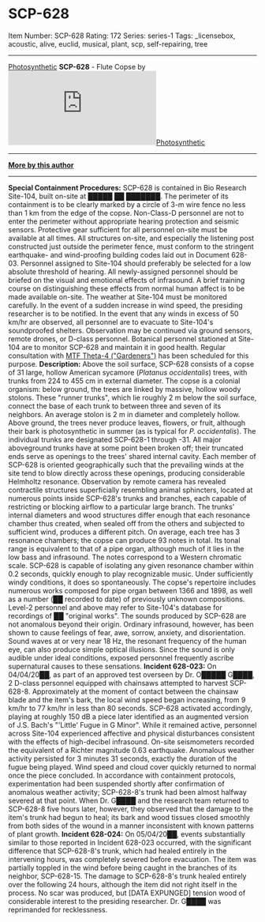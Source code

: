 # SCP-628
Item Number: SCP-628
Rating: 172
Series: series-1
Tags: _licensebox, acoustic, alive, euclid, musical, plant, scp, self-repairing, tree

---

[Photosynthetic](javascript:;)
**SCP-628** \- Flute Copse by [![Photosynthetic](https://www.wikidot.com/avatar.php?userid=361873&amp;size=small&amp;timestamp=1724864584)](http://www.wikidot.com/user:info/photosynthetic)[Photosynthetic](http://www.wikidot.com/user:info/photosynthetic)
* * *
**[More by this author](http://www.scpwiki.com/photosynthetics-personnel-file)**
* * *
**Special Containment Procedures:** SCP-628 is contained in Bio Research Site-104, built on-site at █████ ██ ███████. The perimeter of its containment is to be clearly marked by a circle of 3-m wire fence no less than 1 km from the edge of the copse. Non-Class-D personnel are not to enter the perimeter without appropriate hearing protection and seismic sensors. Protective gear sufficient for all personnel on-site must be available at all times. All structures on-site, and especially the listening post constructed just outside the perimeter fence, must conform to the stringent earthquake- and wind-proofing building codes laid out in Document 628-03.
Personnel assigned to Site-104 should preferably be selected for a low absolute threshold of hearing. All newly-assigned personnel should be briefed on the visual and emotional effects of infrasound. A brief training course on distinguishing these effects from normal human affect is to be made available on-site.
The weather at Site-104 must be monitored carefully. In the event of a sudden increase in wind speed, the presiding researcher is to be notified. In the event that any winds in excess of 50 km/hr are observed, all personnel are to evacuate to Site-104's soundproofed shelters. Observation may be continued via ground sensors, remote drones, or D-class personnel.
Botanical personnel stationed at Site-104 are to monitor SCP-628 and maintain it in good health. Regular consultation with [MTF Theta-4 ("Gardeners")](http://www.scp-wiki.net/task-forces#theta-4) has been scheduled for this purpose.
**Description:** Above the soil surface, SCP-628 consists of a copse of 31 large, hollow American sycamore (_Platanus occidentalis_) trees, with trunks from 224 to 455 cm in external diameter. The copse is a colonial organism: below ground, the trees are linked by massive, hollow woody stolons. These "runner trunks", which lie roughly 2 m below the soil surface, connect the base of each trunk to between three and seven of its neighbors. An average stolon is 2 m in diameter and completely hollow. Above ground, the trees never produce leaves, flowers, or fruit, although their bark is photosynthetic in summer (as is typical for _P. occidentalis_). The individual trunks are designated SCP-628-1 through -31.
All major aboveground trunks have at some point been broken off; their truncated ends serve as openings to the trees' shared internal cavity. Each member of SCP-628 is oriented geographically such that the prevailing winds at the site tend to blow directly across these openings, producing considerable Helmholtz resonance. Observation by remote camera has revealed contractile structures superficially resembling animal sphincters, located at numerous points inside SCP-628's trunks and branches, each capable of restricting or blocking airflow to a particular large branch.
The trunks' internal diameters and wood structures differ enough that each resonance chamber thus created, when sealed off from the others and subjected to sufficient wind, produces a different pitch. On average, each tree has 3 resonance chambers; the copse can produce 93 notes in total. Its tonal range is equivalent to that of a pipe organ, although much of it lies in the low bass and infrasound. The notes correspond to a Western chromatic scale.
SCP-628 is capable of isolating any given resonance chamber within 0.2 seconds, quickly enough to play recognizable music. Under sufficiently windy conditions, it does so spontaneously. The copse's repertoire includes numerous works composed for pipe organ between 1366 and 1898, as well as a number (██ recorded to date) of previously unknown compositions. Level-2 personnel and above may refer to Site-104's database for recordings of ██ "original works".
The sounds produced by SCP-628 are not anomalous beyond their origin. Ordinary infrasound, however, has been shown to cause feelings of fear, awe, sorrow, anxiety, and disorientation. Sound waves at or very near 18 Hz, the resonant frequency of the human eye, can also produce simple optical illusions. Since the sound is only audible under ideal conditions, exposed personnel frequently ascribe supernatural causes to these sensations.
**Incident 628-023:** On 04/04/20██, as part of an approved test overseen by Dr. O█████ G████, 2 D-class personnel equipped with chainsaws attempted to harvest SCP-628-8. Approximately at the moment of contact between the chainsaw blade and the item's bark, the local wind speed began increasing, from 9 km/hr to 77 km/hr in less than 80 seconds. SCP-628 activated accordingly, playing at roughly 150 dB a piece later identified as an augmented version of J.S. Bach's "'Little' Fugue in G Minor". While it remained active, personnel across Site-104 experienced affective and physical disturbances consistent with the effects of high-decibel infrasound. On-site seismometers recorded the equivalent of a Richter magnitude 0.63 earthquake.
Anomalous weather activity persisted for 3 minutes 31 seconds, exactly the duration of the fugue being played. Wind speed and cloud cover quickly returned to normal once the piece concluded.
In accordance with containment protocols, experimentation had been suspended shortly after confirmation of anomalous weather activity; SCP-628-8's trunk had been almost halfway severed at that point. When Dr. G████ and the research team returned to SCP-628-8 five hours later, however, they observed that the damage to the item's trunk had begun to heal; its bark and wood tissues closed smoothly from both sides of the wound in a manner inconsistent with known patterns of plant growth.
**Incident 628-024:** On 05/04/20██, events substantially similar to those reported in Incident 628-023 occurred, with the significant difference that SCP-628-8's trunk, which had healed entirely in the intervening hours, was completely severed before evacuation. The item was partially toppled in the wind before being caught in the branches of its neighbor, SCP-628-15. The damage to SCP-628-8's trunk healed entirely over the following 24 hours, although the item did not right itself in the process. No scar was produced, but [DATA EXPUNGED] tension wood of considerable interest to the presiding researcher.
Dr. G████ was reprimanded for recklessness.